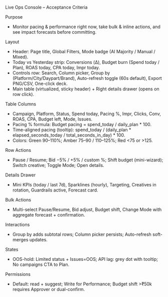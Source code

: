 Live Ops Console – Acceptance Criteria

Purpose
- Monitor pacing & performance right now, take bulk & inline actions, and see impact forecasts before committing.

Layout
- Header: Page title, Global Filters, Mode badge (AI Majority / Manual / Mixed).
- Today vs Yesterday strip: Conversions (Δ), Budget burn (Spend today / Plan), ROAS today, CPA today, Impr today.
- Controls row: Search, Column picker, Group by (Platform/City/Daypart/Brand), Auto-refresh toggle (60s default), Export PNG/CSV, One-click deck.
- Main table (virtualized, sticky header) + Right details drawer (opens on row click).

Table Columns
- Campaign, Platform, Status, Spend today, Pacing %, Impr, Clicks, Conv, ROAS, CPA, Budget left, Mode, Issues.
- Pacing % formula: Budget pacing = spend_today / daily_plan * 100.
- Time-aligned pacing (tooltip): spend_today / (daily_plan * elapsed_seconds_today / total_seconds_in_day) * 100.
- Colors: Green 90–110%; Amber 75–90 / 110–125%; Red <75 or >125.

Row Actions
- Pause / Resume; Bid −5% / +5% / custom %; Shift budget (mini-wizard); Switch creative; Toggle Mode; Open details.

Details Drawer
- Mini KPIs (today / last 7d), Sparklines (hourly), Targeting, Creatives in rotation, Guardrails active, Forecast card.

Bulk Actions
- Multi-select Pause/Resume, Bid adjust, Budget shift, Change Mode with aggregate forecast + confirmation.

Interactions
- Group by adds subtotal rows; Column picker persists; Auto-refresh soft-merges updates.

States
- OOS-hold: Limited status + Issues=OOS; API lag: grey dot with tooltip; No campaigns CTA to Plan.

Permissions
- Default: read + suggest; Write for Performance; Budget shift >₹50k requires Approver or dual-confirm.

